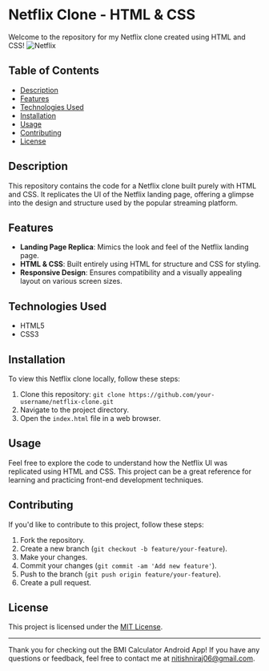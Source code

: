 # Netflix Clone - HTML & CSS

Welcome to the repository for my Netflix clone created using HTML and CSS!
![Netflix](https://github.com/nitish-niraj/netflix-homepage/blob/main/image.png)

## Table of Contents

- [Description](#description)
- [Features](#features)
- [Technologies Used](#technologies-used)
- [Installation](#installation)
- [Usage](#usage)
- [Contributing](#contributing)
- [License](#license)

## Description

This repository contains the code for a Netflix clone built purely with HTML and CSS. It replicates the UI of the Netflix landing page, offering a glimpse into the design and structure used by the popular streaming platform.

## Features

- **Landing Page Replica**: Mimics the look and feel of the Netflix landing page.
- **HTML & CSS**: Built entirely using HTML for structure and CSS for styling.
- **Responsive Design**: Ensures compatibility and a visually appealing layout on various screen sizes.

## Technologies Used

- HTML5
- CSS3

## Installation

To view this Netflix clone locally, follow these steps:

1. Clone this repository: `git clone https://github.com/your-username/netflix-clone.git`
2. Navigate to the project directory.
3. Open the `index.html` file in a web browser.

## Usage

Feel free to explore the code to understand how the Netflix UI was replicated using HTML and CSS. This project can be a great reference for learning and practicing front-end development techniques.

## Contributing

If you'd like to contribute to this project, follow these steps:

1. Fork the repository.
2. Create a new branch (`git checkout -b feature/your-feature`).
3. Make your changes.
4. Commit your changes (`git commit -am 'Add new feature'`).
5. Push to the branch (`git push origin feature/your-feature`).
6. Create a pull request.

## License

This project is licensed under the [MIT License](LICENSE).

---

Thank you for checking out the BMI Calculator Android App! If you have any questions or feedback, feel free to contact me at nitishniraj06@gmail.com. 
